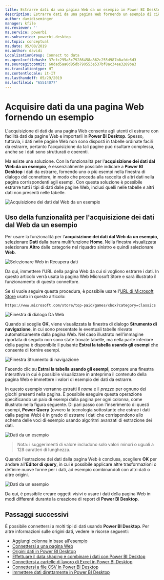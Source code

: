 ```yaml
---
title: Estrarre dati da una pagina Web da un esempio in Power BI Desktop
description: Estrarre dati da una pagina Web fornendo un esempio di ciò di cui si vuole eseguire il pull
author: davidiseminger
manager: kfile
ms.reviewer: ''
ms.service: powerbi
ms.subservice: powerbi-desktop
ms.topic: conceptual
ms.date: 05/08/2019
ms.author: davidi
LocalizationGroup: Connect to data
ms.openlocfilehash: 37efc295a3c79286458a862c255d987b0afde6d3
ms.sourcegitcommit: 60dad5aa0d85db790553e537bf8ac34ee3289ba3
ms.translationtype: HT
ms.contentlocale: it-IT
ms.lasthandoff: 05/29/2019
ms.locfileid: "65514077"
---
```

# <a name="get-data-from-a-web-page-by-providing-an-example"></a>Acquisire dati da una pagina Web fornendo un esempio

L'acquisizione di dati da una pagina Web consente agli utenti di estrarre con facilità dati da pagine Web e importarli in **Power BI Desktop**. Spesso, tuttavia, i dati nelle pagine Web non sono disposti in tabelle ordinate facili da estrarre, pertanto l'acquisizione da tali pagine può risultare complessa, anche se i dati sono strutturati e coerenti. 

Ma esiste una soluzione. Con la funzionalità per l'**acquisizione dei dati dal Web da un esempio**, è essenzialmente possibile indicare a **Power BI Desktop** i dati da estrarre, fornendo uno o più esempi nella finestra di dialogo del connettore, in modo che proceda alla raccolta di altri dati nella pagina corrispondenti agli esempi. Con questa soluzione è possibile estrarre tutti i tipi di dati dalle pagine Web, inclusi quelli nelle tabelle *e* altri dati non presenti nelle tabelle. 

![Acquisizione dei dati dal Web da un esempio](media/desktop-connect-to-web-by-example/web-by-example_01.png)



## <a name="using-get-data-from-web-by-example"></a>Uso della funzionalità per l'acquisizione dei dati dal Web da un esempio

Per usare la funzionalità per l'**acquisizione dei dati dal Web da un esempio**, selezionare **Dati** dalla barra multifunzione **Home**. Nella finestra visualizzata selezionare **Altro** dalle categorie nel riquadro sinistro e quindi selezionare **Web**.

![Selezionare Web in Recupera dati](media/desktop-connect-to-web-by-example/web-by-example_03.png)

Da qui, immettere l'URL della pagina Web da cui si vogliono estrarre i dati. In questo articolo verrà usata la pagina Web Microsoft Store e sarà illustrato il funzionamento di questo connettore. 

Se si vuole seguire questa procedura, è possibile usare l'[URL di Microsoft Store](https://www.microsoft.com/store/top-paid/games/xbox?category=classics) usato in questo articolo:

    https://www.microsoft.com/store/top-paid/games/xbox?category=classics

![Finestra di dialogo Da Web](media/desktop-connect-to-web-by-example/web-by-example_04.png)

Quando si sceglie **OK**, viene visualizzata la finestra di dialogo **Strumento di navigazione**, in cui sono presentate le eventuali tabelle rilevate automaticamente dalla pagina Web. Nel caso illustrato nell'immagine riportata di seguito non sono state trovate tabelle, ma nella parte inferiore della pagina è disponibile il pulsante **Estrai la tabella usando gli esempi** che consente di fornire esempi.


![Finestra Strumento di navigazione](media/desktop-connect-to-web-by-example/web-by-example_05.png)

Facendo clic su **Estrai la tabella usando gli esempi**, compare una finestra interattiva in cui è possibile visualizzare in anteprima il contenuto della pagina Web e immettere i valori di esempio dei dati da estrarre. 

In questo esempio verranno estratti il *nome* e il *prezzo* per ognuno dei giochi presenti nella pagina. È possibile eseguire questa operazione specificando un paio di esempi dalla pagina per ogni colonna, come illustrato nella figura seguente. Di pari passo con l'inserimento di questi esempi, **Power Query** (ovvero la tecnologia sottostante che estrae i dati dalla pagina Web) è in grado di estrarre i dati che corrispondono allo schema delle voci di esempio usando algoritmi avanzati di estrazione dei dati.

![Dati da un esempio](media/desktop-connect-to-web-by-example/web-by-example_06.png)

> Nota: i suggerimenti di valore includono solo valori minori o uguali a 128 caratteri di lunghezza.

Quando l'estrazione dei dati dalla pagina Web è conclusa, scegliere **OK** per andare all'**Editor di query**, in cui è possibile applicare altre trasformazioni o definire nuove forme per i dati, ad esempio combinandoli con altri dati o altre origini.

![Dati da un esempio](media/desktop-connect-to-web-by-example/web-by-example_07.png)

Da qui, è possibile creare oggetti visivi o usare i dati della pagina Web in modi differenti durante la creazione di report di **Power BI Desktop**.


## <a name="next-steps"></a>Passaggi successivi
È possibile connettersi a molti tipi di dati usando **Power BI Desktop**. Per altre informazioni sulle origini dati, vedere le risorse seguenti:

* [Aggiungi colonna in base all'esempio](desktop-add-column-from-example.md)
* [Connettersi a una pagina Web](desktop-connect-to-web.md)
* [Origini dati in Power BI Desktop](desktop-data-sources.md)
* [Effettuare il data shaping e combinare i dati con Power BI Desktop](desktop-shape-and-combine-data.md)
* [Connettersi a cartelle di lavoro di Excel in Power BI Desktop](desktop-connect-excel.md)   
* [Connettersi a file CSV in Power BI Desktop](desktop-connect-csv.md)   
* [Immettere dati direttamente in Power BI Desktop](desktop-enter-data-directly-into-desktop.md)   

